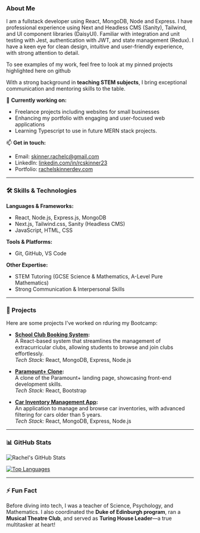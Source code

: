 
### About Me
I am a fullstack developer using React, MongoDB, Node and Express. I have professional experience using Next and Headless CMS (Sanity), Tailwind, and UI component libraries (DaisyUI). Familiar with integration and unit testing with Jest, authentication with JWT, and state management (Redux). I have a keen eye for clean design, intuitive and user-friendly experience, with strong attention to detail.

To see examples of my work, feel free to look at my pinned projects highlighted here on github

With a strong background in **teaching STEM subjects**, I bring exceptional communication and mentoring skills to the table.

🔭 **Currently working on:**  
- Freelance projects including websites for small businesses
- Enhancing my portfolio with engaging and user-focused web applications
- Learning Typescript to use in future MERN stack projects.  

📫 **Get in touch:**  
- Email: [skinner.rachelc@gmail.com](mailto:skinner.rachelc@gmail.com)  
- LinkedIn: [linkedin.com/in/rcskinner23](https://www.linkedin.com/in/rcskinner23/)  
- Portfolio: [rachelskinnerdev.com](https://www.rachelskinnerdev.com/)

---

### 🛠 Skills & Technologies
**Languages & Frameworks:**  
- React, Node.js, Express.js, MongoDB
- Next.js, Tailwind.css, Sanity (Headless CMS)  
- JavaScript, HTML, CSS   

**Tools & Platforms:**  
- Git, GitHub, VS Code  

**Other Expertise:**  
- STEM Tutoring (GCSE Science & Mathematics, A-Level Pure Mathematics)  
- Strong Communication & Interpersonal Skills  

---

### 🚀 Projects
Here are some projects I've worked on rduring my Bootcamp:

- **[School Club Booking System](https://github.com/rcskin/school-club-booking-system):**  
  A React-based system that streamlines the management of extracurricular clubs, allowing students to browse and join clubs effortlessly.  
  *Tech Stack:* React, MongoDB, Express, Node.js  

- **[Paramount+ Clone](https://github.com/rcskin/paramount-plus-clone):**  
  A clone of the Paramount+ landing page, showcasing front-end development skills.  
  *Tech Stack:* React, Bootstrap  

- **[Car Inventory Management App](https://github.com/rcskin/car-inventory-app):**  
  An application to manage and browse car inventories, with advanced filtering for cars older than 5 years.  
  *Tech Stack:* React, MongoDB, Express, Node.js  

---

### 📊 GitHub Stats
![Rachel's GitHub Stats](https://github-readme-stats.vercel.app/api?username=rcskin&show_icons=true&theme=radical)

[![Top Languages](https://github-readme-stats.vercel.app/api/top-langs/?username=rcskin&layout=compact&theme=radical)](https://github.com/rcskin)

---

### ⚡ Fun Fact
Before diving into tech, I was a teacher of Science, Psychology, and Mathematics. I also coordinated the **Duke of Edinburgh program**, ran a **Musical Theatre Club**, and served as **Turing House Leader**—a true multitasker at heart!


<!--
**rcskin/rcskin** is a ✨ _special_ ✨ repository because its `README.md` (this file) appears on your GitHub profile.

Here are some ideas to get you started:

- 🔭 I’m currently working on ...
- 🌱 I’m currently learning ...
- 👯 I’m looking to collaborate on ...
- 🤔 I’m looking for help with ...
- 💬 Ask me about ...
- 📫 How to reach me: ...
- 😄 Pronouns: ...
- ⚡ Fun fact: ...
-->
